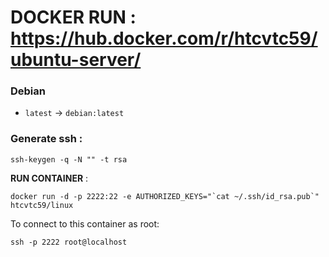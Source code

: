
# DOCKER RUN : https://hub.docker.com/r/htcvtc59/ubuntu-server/

### Debian

- `latest` -> `debian:latest`

### Generate ssh :
    
    ssh-keygen -q -N "" -t rsa
  
**RUN CONTAINER** :

    docker run -d -p 2222:22 -e AUTHORIZED_KEYS="`cat ~/.ssh/id_rsa.pub`" htcvtc59/linux

To connect to this container as root:

    ssh -p 2222 root@localhost